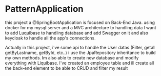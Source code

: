 # PatternApplication
this project a @SpringBootApplication
 is focused on Back-End Java. using docker for my mysql server and a MVC architecture to handling data 
I want to add Luquibase to handling database and add Swagger on it and also keycloak to handle all the app's connections.


Actually in this project, i've some api to handle the User datas (Filter, getall getByLastname, getById, etc..) i use the JpaRepository inheritance to build my own methods.
Im also able to create new database and modify everything with Liquibase.
I've created an employee  table and ill create all the back-end element to be able to CRUD and filter my result
